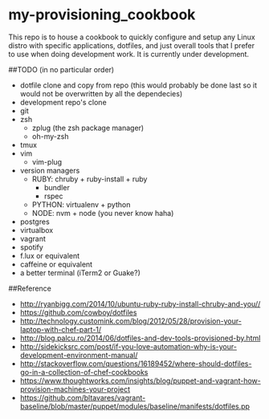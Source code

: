 # my-provisioning_cookbook
This repo is to house a cookbook to quickly configure and setup any Linux distro with specific applications, dotfiles, and just overall tools that I prefer to use when doing development work. It is currently under development.

##TODO (in no particular order)
* dotfile clone and copy from repo (this would probably be done last so it would not be overwritten by all the dependecies)
* development repo's clone
* git
* zsh 
  * zplug (the zsh package manager)
  * oh-my-zsh
* tmux
* vim
  * vim-plug
* version managers
  * RUBY: chruby + ruby-install + ruby
    * bundler
    * rspec
  * PYTHON: virtualenv + python
  * NODE: nvm + node (you never know haha)
* postgres
* virtualbox
* vagrant
* spotify
* f.lux or equivalent
* caffeine or equivalent
* a better terminal (iTerm2 or Guake?)

##Reference
* http://ryanbigg.com/2014/10/ubuntu-ruby-ruby-install-chruby-and-you//
* https://github.com/cowboy/dotfiles
* http://technology.customink.com/blog/2012/05/28/provision-your-laptop-with-chef-part-1/
* http://blog.palcu.ro/2014/06/dotfiles-and-dev-tools-provisioned-by.html
* http://sidekicksrc.com/post/if-you-love-automation-why-is-your-development-environment-manual/
* http://stackoverflow.com/questions/16189452/where-should-dotfiles-go-in-a-collection-of-chef-cookbooks
* https://www.thoughtworks.com/insights/blog/puppet-and-vagrant-how-provision-machines-your-project
* https://github.com/bltavares/vagrant-baseline/blob/master/puppet/modules/baseline/manifests/dotfiles.pp
